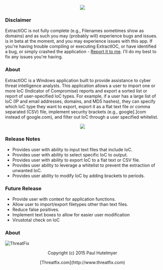 <p align="center"> 
<img src="http://i.imgur.com/beWOgsn.png"></p>

### Disclaimer 

ExtractIOC is not fully complete (e.g., Filenames sometimes show as domains) and as such you may (probably will) experience bugs and issues. is in beta at the moment, and you may experience issues with this app. If you're having trouble compiling or executing ExtractIOC, or have identified
a bug, or simply crashed the application - [Report it to me]. I'll do my best
to fix any issues you're having.

[Report it to me]: https://github.com/threatfix/ExtractIOC/wiki

### About

ExtractIOC is a Windows application built to provide assistance to cyber threat intelligence analysts. This application allows a user to import one or more IoC (Indicator of Compromise) reports and export a sorted list or report of user-specified IoC types. For example, if a user has a large list of IoC (IP and email addresses, domains, and MD5 hashes), they can specify which IoC type they want to export, export it as a flat text file or comma separated (CSV) file, implement security brackets (e.g., google[.]com instead of google.com), and filter out IoC through a user specified whitelist.


<p align="center"> 
<img src="http://i.imgur.com/sN5KoE6.png"></p>


### Release Notes
* Provides user with ability to input text files that include IoC.
* Provides user with ability to select specific IoC to output.
* Provides user with ability to export IoC to a flat text or CSV file.
* Provides user ability to leverage a whitelist to prevent the extraction of unwanted IoC.
* Provides user ability to modify IoC by adding brackets to periods.

### Future Release
* Provide user with context for application functions.
* Allow user to import/export filetypes other than text files.
* Reduce false positives.
* Implement text boxes to allow for easier user modification
* Virustotal check on IoC

### About
![ThreatFix](http://cdn1.editmysite.com/uploads/5/1/4/0/51408561/background-images/1387838909.png)


<p align="center"> 
Copyright (c) 2015 Paul Hutelmyer
<p align="center"> 
[Threatfix.com](http://www.threatfix.com)

